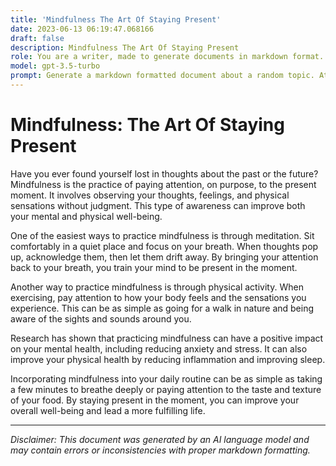 ```yaml
---
title: 'Mindfulness The Art Of Staying Present'
date: 2023-06-13 06:19:47.068166
draft: false
description: Mindfulness The Art Of Staying Present
role: You are a writer, made to generate documents in markdown format. It is very important that all of the documents you generate are in valid markdown format.
model: gpt-3.5-turbo
prompt: Generate a markdown formatted document about a random topic. At the bottom, include a disclaimer explaining that the document was generated by you. The first line of the document should be the title. Make sure that the entire document is in proper markdown format, using a mix of various tags to make the document visually appealing.
---
```


# Mindfulness: The Art Of Staying Present

Have you ever found yourself lost in thoughts about the past or the future? Mindfulness is the practice of paying attention, on purpose, to the present moment. It involves observing your thoughts, feelings, and physical sensations without judgment. This type of awareness can improve both your mental and physical well-being.

One of the easiest ways to practice mindfulness is through meditation. Sit comfortably in a quiet place and focus on your breath. When thoughts pop up, acknowledge them, then let them drift away. By bringing your attention back to your breath, you train your mind to be present in the moment.

Another way to practice mindfulness is through physical activity. When exercising, pay attention to how your body feels and the sensations you experience. This can be as simple as going for a walk in nature and being aware of the sights and sounds around you.

Research has shown that practicing mindfulness can have a positive impact on your mental health, including reducing anxiety and stress. It can also improve your physical health by reducing inflammation and improving sleep.

Incorporating mindfulness into your daily routine can be as simple as taking a few minutes to breathe deeply or paying attention to the taste and texture of your food. By staying present in the moment, you can improve your overall well-being and lead a more fulfilling life.

---

*Disclaimer: This document was generated by an AI language model and may contain errors or inconsistencies with proper markdown formatting.*